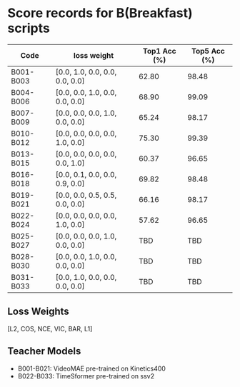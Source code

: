 # Score records for B(Breakfast) scripts

| Code | loss weight | Top1 Acc (%) | Top5 Acc (%) |
|------|-------------|---------------|---------------|
| B001-B003 | [0.0, 1.0, 0.0, 0.0, 0.0, 0.0] | 62.80 | 98.48 |
| B004-B006 | [0.0, 0.0, 1.0, 0.0, 0.0, 0.0] | 68.90 | 99.09 |
| B007-B009 | [0.0, 0.0, 0.0, 1.0, 0.0, 0.0] | 65.24 | 98.17 |
| B010-B012 | [0.0, 0.0, 0.0, 0.0, 1.0, 0.0] | 75.30 | 99.39 |
| B013-B015 | [0.0, 0.0, 0.0, 0.0, 0.0, 1.0] | 60.37 | 96.65 |
| B016-B018 | [0.0, 0.1, 0.0, 0.0, 0.9, 0.0] | 69.82 | 98.48 |
| B019-B021 | [0.0, 0.0, 0.5, 0.5, 0.0, 0.0] | 66.16 | 98.17 |
| B022-B024 | [0.0, 0.0, 0.0, 0.0, 1.0, 0.0] | 57.62 | 96.65 |
| B025-B027 | [0.0, 0.0, 0.0, 1.0, 0.0, 0.0] | TBD | TBD |
| B028-B030 | [0.0, 0.0, 1.0, 0.0, 0.0, 0.0] | TBD | TBD |
| B031-B033 | [0.0, 1.0, 0.0, 0.0, 0.0, 0.0] | TBD | TBD |

## Loss Weights

[L2, COS, NCE, VIC, BAR, L1]

## Teacher Models

- B001-B021: VideoMAE pre-trained on Kinetics400
- B022-B033: TimeSformer pre-trained on ssv2